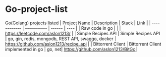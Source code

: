# Go-project-list
Go(Golang) projects listed
| Project Name | Description |  Stack | Link |
| ------------ | ----------- | ------ | ---- |
| Raw code in go | | | https://leetcode.com/aslon1213/ |
| Simple Recipes API | Simple Recipes API | go, gin, redis, mongodb, REST API, swaggo, docker | https://github.com/aslon1213/recipe_api |
| Bittorrent Client | Bittorrent Client implemented in go | go, net| https://github.com/aslon1213/BitGo|
